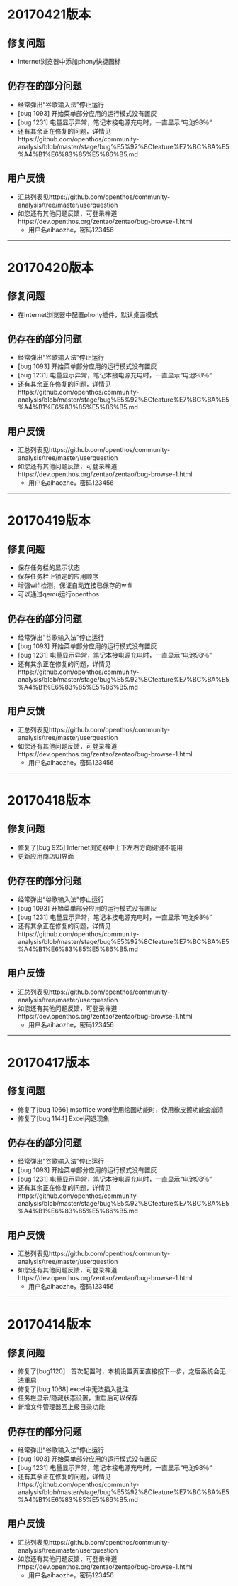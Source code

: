 # 20170421版本

## 修复问题

  - Internet浏览器中添加phony快捷图标

## 仍存在的部分问题
  
  - 经常弹出“谷歌输入法”停止运行
  - [bug 1093] 开始菜单部分应用的运行模式没有置灰
  - [bug 1231] 电量显示异常，笔记本接电源充电时，一直显示“电池98％“
  - 还有其余正在修复的问题，详情见https://github.com/openthos/community-analysis/blob/master/stage/bug%E5%92%8Cfeature%E7%BC%BA%E5%A4%B1%E6%83%85%E5%86%B5.md

## 用户反馈
  
  - 汇总列表见https://github.com/openthos/community-analysis/tree/master/userquestion
  - 如您还有其他问题反馈，可登录禅道https://dev.openthos.org/zentao/zentao/bug-browse-1.html
    - 用户名aihaozhe，密码123456

--------------

# 20170420版本

## 修复问题

  - 在Internet浏览器中配置phony插件，默认桌面模式

## 仍存在的部分问题
  
  - 经常弹出“谷歌输入法”停止运行
  - [bug 1093] 开始菜单部分应用的运行模式没有置灰
  - [bug 1231] 电量显示异常，笔记本接电源充电时，一直显示“电池98％“
  - 还有其余正在修复的问题，详情见https://github.com/openthos/community-analysis/blob/master/stage/bug%E5%92%8Cfeature%E7%BC%BA%E5%A4%B1%E6%83%85%E5%86%B5.md

## 用户反馈
  
  - 汇总列表见https://github.com/openthos/community-analysis/tree/master/userquestion
  - 如您还有其他问题反馈，可登录禅道https://dev.openthos.org/zentao/zentao/bug-browse-1.html
    - 用户名aihaozhe，密码123456

--------------

# 20170419版本

## 修复问题

  - 保存任务栏的显示状态
  - 保存任务栏上锁定的应用顺序
  - 增强wifi检测，保证自动连接已保存的wifi
  - 可以通过qemu运行openthos

## 仍存在的部分问题
  
  - 经常弹出“谷歌输入法”停止运行
  - [bug 1093] 开始菜单部分应用的运行模式没有置灰
  - [bug 1231] 电量显示异常，笔记本接电源充电时，一直显示“电池98％“
  - 还有其余正在修复的问题，详情见https://github.com/openthos/community-analysis/blob/master/stage/bug%E5%92%8Cfeature%E7%BC%BA%E5%A4%B1%E6%83%85%E5%86%B5.md

## 用户反馈
  
  - 汇总列表见https://github.com/openthos/community-analysis/tree/master/userquestion
  - 如您还有其他问题反馈，可登录禅道https://dev.openthos.org/zentao/zentao/bug-browse-1.html
    - 用户名aihaozhe，密码123456

--------------

# 20170418版本

## 修复问题

  - 修复了[bug 925] Internet浏览器中上下左右方向键键不能用
  - 更新应用商店UI界面

## 仍存在的部分问题
  
  - 经常弹出“谷歌输入法”停止运行
  - [bug 1093] 开始菜单部分应用的运行模式没有置灰
  - [bug 1231] 电量显示异常，笔记本接电源充电时，一直显示“电池98％“
  - 还有其余正在修复的问题，详情见https://github.com/openthos/community-analysis/blob/master/stage/bug%E5%92%8Cfeature%E7%BC%BA%E5%A4%B1%E6%83%85%E5%86%B5.md

## 用户反馈
  
  - 汇总列表见https://github.com/openthos/community-analysis/tree/master/userquestion
  - 如您还有其他问题反馈，可登录禅道https://dev.openthos.org/zentao/zentao/bug-browse-1.html
    - 用户名aihaozhe，密码123456

--------------

# 20170417版本

## 修复问题

  - 修复了[bug 1066] msoffice word使用绘图功能时，使用橡皮擦功能会崩溃
  - 修复了[bug 1144] Excel闪退现象

## 仍存在的部分问题
  
  - 经常弹出“谷歌输入法”停止运行
  - [bug 1093] 开始菜单部分应用的运行模式没有置灰
  - [bug 1231] 电量显示异常，笔记本接电源充电时，一直显示“电池98％“
  - 还有其余正在修复的问题，详情见https://github.com/openthos/community-analysis/blob/master/stage/bug%E5%92%8Cfeature%E7%BC%BA%E5%A4%B1%E6%83%85%E5%86%B5.md

## 用户反馈
  
  - 汇总列表见https://github.com/openthos/community-analysis/tree/master/userquestion
  - 如您还有其他问题反馈，可登录禅道https://dev.openthos.org/zentao/zentao/bug-browse-1.html
    - 用户名aihaozhe，密码123456

--------------

# 20170414版本

## 修复问题

  - 修复了[bug1120］ 首次配置时，本机设置页面直接按下一步，之后系统会无法重启
  - 修复了[bug 1068] excel中无法插入批注
  - 任务栏显示/隐藏状态设置，重启后可以保存
  - 新增文件管理器回上级目录功能

## 仍存在的部分问题
  
  - 经常弹出“谷歌输入法”停止运行
  - [bug 1093] 开始菜单部分应用的运行模式没有置灰
  - [bug 1231] 电量显示异常，笔记本接电源充电时，一直显示“电池98％“
  - 还有其余正在修复的问题，详情见https://github.com/openthos/community-analysis/blob/master/stage/bug%E5%92%8Cfeature%E7%BC%BA%E5%A4%B1%E6%83%85%E5%86%B5.md

## 用户反馈
  
  - 汇总列表见https://github.com/openthos/community-analysis/tree/master/userquestion
  - 如您还有其他问题反馈，可登录禅道https://dev.openthos.org/zentao/zentao/bug-browse-1.html
    - 用户名aihaozhe，密码123456
